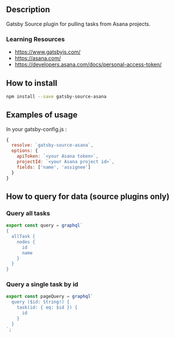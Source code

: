 ## Description

Gatsby Source plugin for pulling tasks from Asana projects.
### Learning Resources

* https://www.gatsbyjs.com/
* https://asana.com/
* https://developers.asana.com/docs/personal-access-token/
## How to install

```sh
npm install --save gatsby-source-asana
```
## Examples of usage

In your gatsby-config.js :

```js
{
  resolve: `gatsby-source-asana`,
  options: {
    apiToken: `<your Asana token>`,
    projectId: `<your Asana project id>`,
    fields: ['name', 'assignee']
  }
}
```

## How to query for data (source plugins only)

### Query all tasks

```js
export const query = graphql`
{
  allTask {
    nodes {
      id
      name
    }
  }
}
```

### Query a single task by id

```js
export const pageQuery = graphql`
  query ($id: String!) {
    task(id: { eq: $id }) {
      id
    }
  }
`;
```